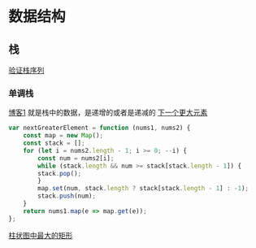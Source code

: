 # 数据结构

## 栈
[ 验证栈序列](https://leetcode-cn.com/problems/validate-stack-sequences/)

### 单调栈
[博客1](https://blog.csdn.net/lucky52529/article/details/89155694)
就是栈中的数据，是递增的或者是递减的
[下一个更大元素](https://leetcode-cn.com/problems/next-greater-element-i/)
```javascript
var nextGreaterElement = function (nums1, nums2) {
    const map = new Map();
    const stack = [];
    for (let i = nums2.length - 1; i >= 0; --i) {
        const num = nums2[i];
        while (stack.length && num >= stack[stack.length - 1]) {
        stack.pop();
        }
        map.set(num, stack.length ? stack[stack.length - 1] : -1);
        stack.push(num);
    }
    return nums1.map(e => map.get(e));
};
```

[柱状图中最大的矩形](https://leetcode-cn.com/problems/largest-rectangle-in-histogram/)
```java



```
